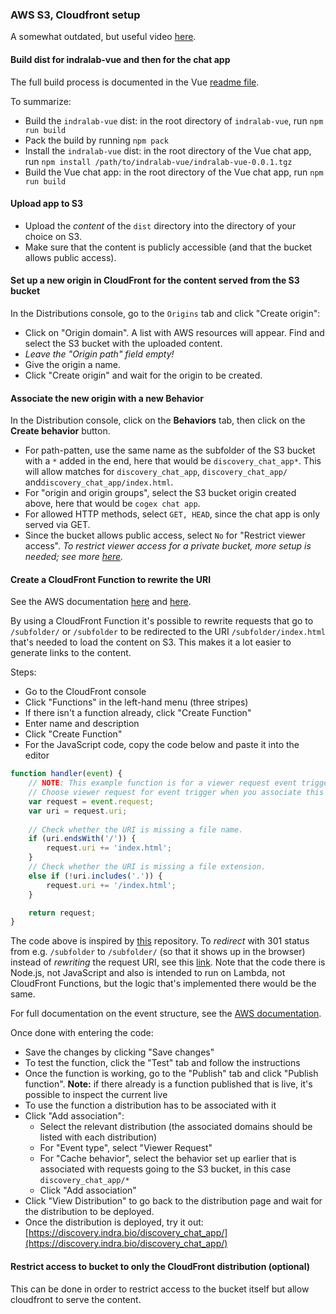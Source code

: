 ### AWS S3, Cloudfront setup

A somewhat outdated, but useful video [here](https://www.youtube.com/watch?v=5r9Q-tI7mMw).

#### Build dist for indralab-vue and then for the chat app 

The full build process is documented in the Vue [readme file](./app/README.md).

To summarize:
- Build the `indralab-vue` dist: in the root directory of `indralab-vue`, run `npm run build`
- Pack the build by running `npm pack`
- Install the `indralab-vue` dist: in the root directory of the Vue chat app, run `npm install /path/to/indralab-vue/indralab-vue-0.0.1.tgz`
- Build the Vue chat app: in the root directory of the Vue chat app, run `npm run build`

#### Upload app to S3

- Upload the _content_ of the `dist` directory into the directory of your choice on S3.
- Make sure that the content is publicly accessible (and that the bucket allows public access).

#### Set up a new origin in CloudFront for the content served from the S3 bucket

In the Distributions console, go to the `Origins` tab and click "Create origin":

- Click on "Origin domain". A list with AWS resources will appear. Find and select the S3 bucket with the uploaded content.
- _Leave the "Origin path" field empty!_
- Give the origin a name.
- Click "Create origin" and wait for the origin to be created.

#### Associate the new origin with a new Behavior

In the Distribution console, click on the **Behaviors** tab, then click on the **Create behavior** button.

- For path-patten, use the same name as the subfolder of the S3 bucket with a `*` added in the end, here that would 
  be `discovery_chat_app*`. This will allow matches for `discovery_chat_app`, `discovery_chat_app/` 
  and`discovery_chat_app/index.html`.
- For "origin and origin groups", select the S3 bucket origin created above, here that would be `cogex chat app`.
- For allowed HTTP methods, select `GET, HEAD`, since the chat app is only served via GET.
- Since the bucket allows public access, select `No` for "Restrict viewer access". _To restrict viewer access for a 
  private bucket, more setup is needed; see more
  [here](https://docs.aws.amazon.com/AmazonCloudFront/latest/DeveloperGuide/private-content-restricting-access-to-s3.html)._

#### Create a CloudFront Function to rewrite the URI

See the AWS documentation
[here](https://docs.aws.amazon.com/AmazonCloudFront/latest/DeveloperGuide/functions-tutorial.html) and
[here](https://docs.aws.amazon.com/AmazonCloudFront/latest/DeveloperGuide/functions-tutorial.html).

By using a CloudFront Function it's possible to rewrite requests that go to `/subfolder/` or `/subfolder` to be 
redirected to the URI `/subfolder/index.html` that's needed to load the content on S3. This makes it a lot easier to 
generate links to the content.

Steps:
- Go to the CloudFront console
- Click "Functions" in the left-hand menu (three stripes)
- If there isn't a function already, click "Create Function"
- Enter name and description
- Click "Create Function"
- For the JavaScript code, copy the code below and paste it into the editor

```javascript
function handler(event) {
    // NOTE: This example function is for a viewer request event trigger.
    // Choose viewer request for event trigger when you associate this function with a distribution.
    var request = event.request;
    var uri = request.uri;
    
    // Check whether the URI is missing a file name.
    if (uri.endsWith('/')) {
        request.uri += 'index.html';
    } 
    // Check whether the URI is missing a file extension.
    else if (!uri.includes('.')) {
        request.uri += '/index.html';
    }

    return request;
}
```

The code above is inspired by 
[this](https://github.com/aws-samples/amazon-cloudfront-functions/tree/main/url-rewrite-single-page-apps) repository.
To _redirect_ with 301 status from e.g. `/subfolder` to `/subfolder/` (so that it shows up in the browser) instead of 
_rewriting_ the request URI, see this
[link](https://github.com/digital-sailors/standard-redirects-for-cloudfront). Note that the code there is Node.js, 
not JavaScript and also is intended to run on Lambda, not CloudFront Functions, but the logic that's implemented there 
would be the same.

For full documentation on the event structure, see the
[AWS documentation](https://docs.aws.amazon.com/AmazonCloudFront/latest/DeveloperGuide/functions-event-structure.html).

Once done with entering the code:
- Save the changes by clicking "Save changes"
- To test the function, click the "Test" tab and follow the instructions 
- Once the function is working, go to the "Publish" tab and click "Publish function". **Note:** if there already is 
  a function published that is live, it's possible to inspect the current live 
- To use the function a distribution has to be associated with it
- Click "Add association":
  - Select the relevant distribution (the associated domains should be listed with each distribution)
  - For "Event type", select "Viewer Request"
  - For "Cache behavior", select the behavior set up earlier that is associated with requests going to the S3 bucket, 
    in this case `discovery_chat_app/*`
  - Click "Add association"
- Click "View Distribution" to go back to the distribution page and wait for the distribution to be deployed.
- Once the distribution is deployed, try it out: [https://discovery.indra.bio/discovery_chat_app/](https://discovery.indra.bio/discovery_chat_app/)

#### Restrict access to bucket to only the CloudFront distribution (optional)

This can be done in order to restrict access to the bucket itself but allow cloudfront to serve the content.
